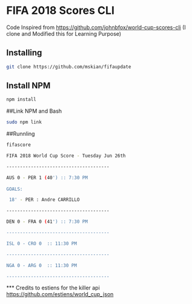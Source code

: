 # FIFA 2018 Scores CLI

Code Inspired from https://github.com/johnbfox/world-cup-scores-cli (I clone and Modified this for Learning Purpose)

## Installing

```sh
git clone https://github.com/mskian/fifaupdate
```

## Install NPM

```sh
npm install
```

##Link NPM and Bash

```sh
sudo npm link
```

##Runnling

```sh
fifascore
```

```sh
FIFA 2018 World Cup Score - Tuesday Jun 26th

--------------------------------------

AUS 0 - PER 1 (40') :: 7:30 PM
 
GOALS:

 18' - PER : Andre CARRILLO

--------------------------------------

DEN 0 - FRA 0 (41') :: 7:30 PM

--------------------------------------

ISL 0 - CRO 0  :: 11:30 PM

--------------------------------------

NGA 0 - ARG 0  :: 11:30 PM

--------------------------------------
```

*** Credits to estiens for the killer api
https://github.com/estiens/world_cup_json
